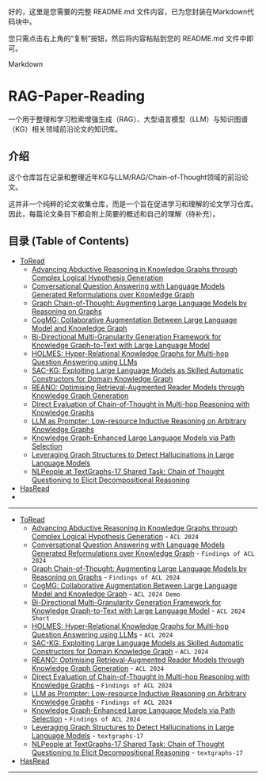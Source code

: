 好的，这里是您需要的完整 README.md 文件内容，已为您封装在Markdown代码块中。

您只需点击右上角的“复制”按钮，然后将内容粘贴到您的 README.md 文件中即可。

Markdown

# RAG-Paper-Reading

一个用于整理和学习检索增强生成（RAG）、大型语言模型（LLM）与知识图谱（KG）相关领域前沿论文的知识库。

## 介绍

这个仓库旨在记录和整理近年KG与LLM/RAG/Chain-of-Thought领域的前沿论文。

这并非一个纯粹的论文收集仓库，而是一个旨在促进学习和理解的论文学习仓库。因此，每篇论文条目下都会附上简要的概述和自己的理解（待补充）。

## 目录 (Table of Contents)

* [ToRead](#toread)
    * [Advancing Abductive Reasoning in Knowledge Graphs through Complex Logical Hypothesis Generation](#advancing-abductive-reasoning-in-knowledge-graphs-through-complex-logical-hypothesis-generation-acl-2024)
    * [Conversational Question Answering with Language Models Generated Reformulations over Knowledge Graph](#conversational-question-answering-with-language-models-generated-reformulations-over-knowledge-graphacl-2024)
    * [Graph Chain-of-Thought: Augmenting Large Language Models by Reasoning on Graphs](#graph-chain-of-thought-augmenting-large-language-models-by-reasoning-on-graphsacl-2024)
    * [CogMG: Collaborative Augmentation Between Large Language Model and Knowledge Graph](#cogmg-collaborative-augmentation-between-large-language-model-and-knowledge-graph-acl-2024-demo)
    * [Bi-Directional Multi-Granularity Generation Framework for Knowledge Graph-to-Text with Large Language Model](#bi-directional-multi-granularity-generation-framework-for-knowledge-graph-to-text-with-large-language-model-acl-2024)
    * [HOLMES: Hyper-Relational Knowledge Graphs for Multi-hop Question Answering using LLMs](#holmes-hyper-relational-knowledge-graphs-for-multi-hop-question-answering-using-llms-acl-2024)
    * [SAC-KG: Exploiting Large Language Models as Skilled Automatic Constructors for Domain Knowledge Graph](#sac-kg-exploiting-large-language-models-as-skilled-automatic-constructors-for-domain-knowledge-graph-acl-2024)
    * [REANO: Optimising Retrieval-Augmented Reader Models through Knowledge Graph Generation](#reano-optimising-retrieval-augmented-reader-models-through-knowledge-graph-generation-acl-2024)
    * [Direct Evaluation of Chain-of-Thought in Multi-hop Reasoning with Knowledge Graphs](#direct-evaluation-of-chain-of-thought-in-multi-hop-reasoning-with-knowledge-graphs-acl-2024)
    * [LLM as Prompter: Low-resource Inductive Reasoning on Arbitrary Knowledge Graphs](#llm-as-prompter-low-resource-inductive-reasoning-on-arbitrary-knowledge-graphs-acl-2024)
    * [Knowledge Graph-Enhanced Large Language Models via Path Selection](#knowledge-graph-enhanced-large-language-models-via-path-selection-acl-2024)
    * [Leveraging Graph Structures to Detect Hallucinations in Large Language Models](#leveraging-graph-structures-to-detect-hallucinations-in-large-language-models-textgraphs-17)
    * [NLPeople at TextGraphs-17 Shared Task: Chain of Thought Questioning to Elicit Decompositional Reasoning](#nlpeople-at-textgraphs-17-shared-task-chain-of-thought-questioning-to-elicit-decompositional-reasoning-textgraphs-17)
* [HasRead](#hasread)
* 
---


* [ToRead](#toread)
    * [Advancing Abductive Reasoning in Knowledge Graphs through Complex Logical Hypothesis Generation](#advancing-abductive-reasoning-in-knowledge-graphs-through-complex-logical-hypothesis-generation) - `ACL 2024`
    * [Conversational Question Answering with Language Models Generated Reformulations over Knowledge Graph](#conversational-question-answering-with-language-models-generated-reformulations-over-knowledge-graph) - `Findings of ACL 2024`
    * [Graph Chain-of-Thought: Augmenting Large Language Models by Reasoning on Graphs](#graph-chain-of-thought-augmenting-large-language-models-by-reasoning-on-graphs) - `Findings of ACL 2024`
    * [CogMG: Collaborative Augmentation Between Large Language Model and Knowledge Graph](#cogmg-collaborative-augmentation-between-large-language-model-and-knowledge-graph) - `ACL 2024 Demo`
    * [Bi-Directional Multi-Granularity Generation Framework for Knowledge Graph-to-Text with Large Language Model](#bi-directional-multi-granularity-generation-framework-for-knowledge-graph-to-text-with-large-language-model) - `ACL 2024 Short`
    * [HOLMES: Hyper-Relational Knowledge Graphs for Multi-hop Question Answering using LLMs](#holmes-hyper-relational-knowledge-graphs-for-multi-hop-question-answering-using-llms) - `ACL 2024`
    * [SAC-KG: Exploiting Large Language Models as Skilled Automatic Constructors for Domain Knowledge Graph](#sac-kg-exploiting-large-language-models-as-skilled-automatic-constructors-for-domain-knowledge-graph) - `ACL 2024`
    * [REANO: Optimising Retrieval-Augmented Reader Models through Knowledge Graph Generation](#reano-optimising-retrieval-augmented-reader-models-through-knowledge-graph-generation) - `ACL 2024`
    * [Direct Evaluation of Chain-of-Thought in Multi-hop Reasoning with Knowledge Graphs](#direct-evaluation-of-chain-of-thought-in-multi-hop-reasoning-with-knowledge-graphs) - `Findings of ACL 2024`
    * [LLM as Prompter: Low-resource Inductive Reasoning on Arbitrary Knowledge Graphs](#llm-as-prompter-low-resource-inductive-reasoning-on-arbitrary-knowledge-graphs) - `Findings of ACL 2024`
    * [Knowledge Graph-Enhanced Large Language Models via Path Selection](#knowledge-graph-enhanced-large-language-models-via-path-selection) - `Findings of ACL 2024`
    * [Leveraging Graph Structures to Detect Hallucinations in Large Language Models](#leveraging-graph-structures-to-detect-hallucinations-in-large-language-models) - `textgraphs-17`
    * [NLPeople at TextGraphs-17 Shared Task: Chain of Thought Questioning to Elicit Decompositional Reasoning](#nlpeople-at-textgraphs-17-shared-task-chain-of-thought-questioning-to-elicit-decompositional-reasoning) - `textgraphs-17`
* [HasRead](#hasread)


---





